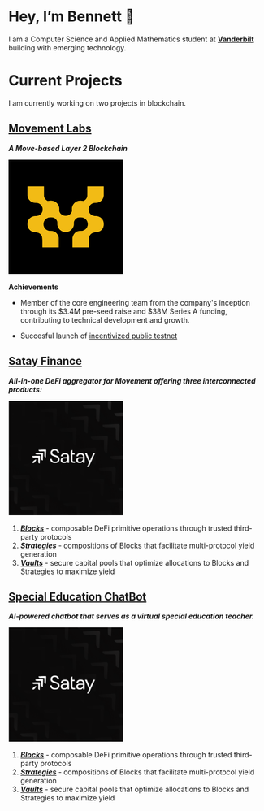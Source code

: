 # **Hey, I’m Bennett 👋**

I am a Computer Science and Applied Mathematics student at [**Vanderbilt**](https://www.vanderbilt.edu/) building with emerging technology.

# Current Projects

I am currently working on two projects in blockchain.

## [**Movement Labs**](https://movementlabs.xyz)

***A Move-based Layer 2 Blockchain***

![Movement Labs](movement-logo.png)

**Achievements**

- Member of the core engineering team from the company's inception through its \$3.4M pre-seed raise and \$38M Series A funding, contributing to technical development and growth.

- Succesful launch of [incentivized public testnet](https://testnet.movementlabs.xyz/)


## [**Satay Finance**](https://app.satay.finance/)

***All-in-one DeFi aggregator for Movement offering three interconnected products:***

<img src="satay_logo.png" alt="Satay" width="225" height="225">


1. [***Blocks***](https://app.satay.finance/blocks) - composable DeFi primitive operations through trusted third-party protocols
2. [***Strategies***](https://app.satay.finance/products) - compositions of Blocks that facilitate multi-protocol yield generation
3. [***Vaults***](https://app.satay.finance/vaults) - secure capital pools that optimize allocations to Blocks and Strategies to maximize yield

## [**Special Education ChatBot**](https://github.com/bennettdavisv1/special-ed-chat-bot)

***AI-powered chatbot that serves as a virtual special education teacher.***

<img src="satay_logo.png" alt="Satay" width="225" height="225">


1. [***Blocks***](https://app.satay.finance/blocks) - composable DeFi primitive operations through trusted third-party protocols
2. [***Strategies***](https://app.satay.finance/products) - compositions of Blocks that facilitate multi-protocol yield generation
3. [***Vaults***](https://app.satay.finance/vaults) - secure capital pools that optimize allocations to Blocks and Strategies to maximize yield


